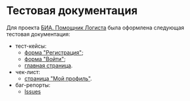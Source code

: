 # Тестовая документация

Для проекта [БИА. Помощник Логиста](https://tms.biacorp.ru/) была оформлена следующая тестовая документация:
* тест-кейсы:
    - [форма "Регистрация"](https://docs.google.com/spreadsheets/d/1gWTNpFPIUQ5bO9eyD49ahDOeJJxCkMvn9st9xSNxoRg/edit?usp=sharing);
    - [форма "Войти"](https://docs.google.com/spreadsheets/d/1zohmlR1DC418iEqme-Ti-p9RZ5S09_71JcFNOLPOPwk/edit?usp=sharing);
    - [главная страница](https://docs.google.com/spreadsheets/d/10T9K1U1k9I-pammn1GWf1TMYEEX4G7hQKmJ78ibO-FU/edit?usp=sharing).
* чек-лист:
    - [страница "Мой профиль"](https://docs.google.com/spreadsheets/d/14gbupvolfwBul6PzfZEoc2uLYZyKQ98U7RYPLegNB_E/edit?usp=sharing).
* баг-репорты:
    - [Issues](https://outg.bia.tech/itm23/tms-front/-/issues/?sort=due_date&state=all&first_page_size=20)
